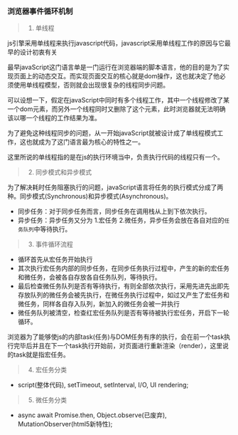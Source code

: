 ### 浏览器事件循环机制

> 1. 单线程

js引擎采用单线程来执行javascript代码，javascript采用单线程工作的原因与它最早的设计初衷有关

最早javaScript这门语言单是一门运行在浏览器端的脚本语言，他的目的是为了实现页面上的动态交互。而实现页面交互的核心就是dom操作，这也就决定了他必须使用单线程模型，否则就会出现很复杂的线程同步问题。

可以设想一下，假定在javaScript中同时有多个线程工作，其中一个线程修改了某一个dom元素，而另外一个线程同时又删除了这个元素，此时浏览器就无法明确该以哪一个线程的工作结果为准。

为了避免这种线程同步的问题，从一开始javaScript就被设计成了单线程模式工作，这也就成为了这门语言最为核心的特性之一。

这里所说的单线程指的是在js的执行环境当中，负责执行代码的线程只有一个。

> 2. 同步模式和异步模式

为了解决耗时任务阻塞执行的问题，javaScript语言将任务的执行模式分成了两种。同步模式(Synchronous)和异步模式(Asynchronous)。

- 同步任务：对于同步任务而言，同步任务在调用栈从上到下依次执行。
- 异步任务：异步任务又分为 1.宏任务 2.微任务，异步任务会放在各自对应的`任务队列`中等待执行。

> 3. 事件循环流程

- 循环首先从宏任务开始执行
- 其次执行宏任务内部的同步任务，在同步任务执行过程中，产生的新的宏任务和微任务，会被各自存放各自任务队列，等待执行。
- 最后检查微任务队列是否有等待执行，有则全部依次执行，采用先进先出即先存放队列的微任务会被先执行，在微任务执行过程中，如过又产生了宏任务和微任务，同样各自存入队列，新加入的微任务会被一并执行
- 微任务队列被清空，检查红宏任务队列是否有等待被执行宏任务，开启下一轮循环。

浏览器为了能够使js的内部task(任务)与DOM任务有序的执行，会在前一个task执行完毕后并且在下一个task执行开始前，对页面进行重新渲染（render），这里说的task就是指宏任务。

> 4. 宏任务分类

- script(整体代码), setTimeout, setInterval, I/O, UI rendering;

> 5. 微任务分类

- async await Promise.then, Object.observe(已废弃), MutationObserver(html5新特性);

